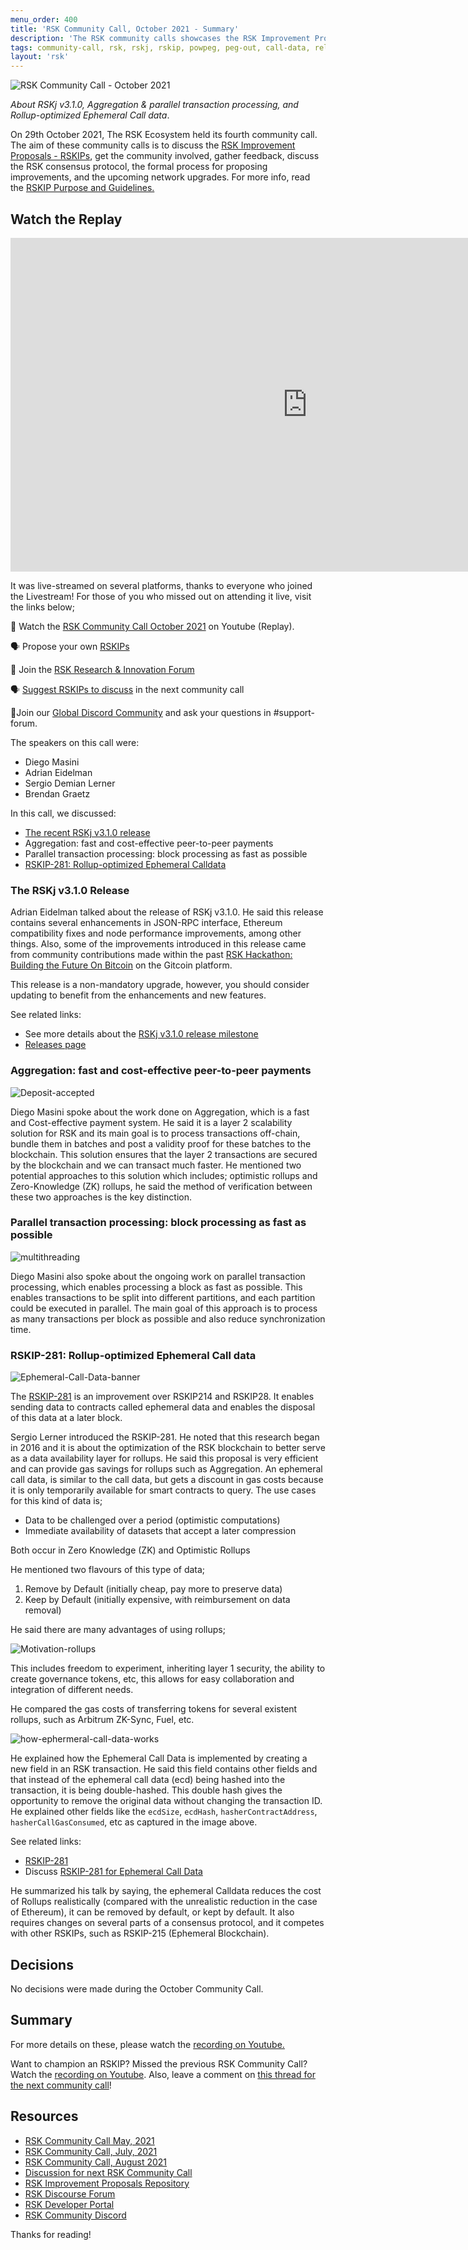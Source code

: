 ```yaml
---
menu_order: 400
title: 'RSK Community Call, October 2021 - Summary'
description: 'The RSK community calls showcases the RSK Improvement Proposals - RSKIPs, gather feedback from the community, layout processes for proposing improvements, and upcoming network upgrades'
tags: community-call, rsk, rskj, rskip, powpeg, peg-out, call-data, releases
layout: 'rsk'
---
```


![RSK Community Call - October 2021](/assets/img/community-calls/2021-10/community_call_banner.jpg)

_About RSKj v3.1.0, Aggregation & parallel transaction processing, and Rollup-optimized Ephemeral Call data_.

On 29th October 2021, The RSK Ecosystem held its fourth community call. The aim of these community calls is to discuss the [RSK Improvement Proposals - RSKIPs](https://github.com/rsksmart/RSKIPs), get the community involved, gather feedback, discuss the RSK consensus protocol, the formal process for proposing improvements, and the upcoming network upgrades. For more info, read the [RSKIP Purpose and Guidelines.](https://github.com/rsksmart/RSKIPs/blob/master/IPs/RSKIP0.md) 

## Watch the Replay

<div class="video-container">
  <iframe width="949" height="534" src="https://www.youtube.com/embed/mdCinpZ7Qcg" frameborder="0" allow="accelerometer; autoplay; encrypted-media; gyroscope; picture-in-picture" allowfullscreen></iframe>
</div>
  
It was live-streamed on several platforms, thanks to everyone who joined the Livestream! For those of you who missed out on attending it live, visit the links below;

🎥 Watch the [RSK Community Call October 2021](https://youtu.be/mdCinpZ7Qcg) on Youtube (Replay).

🗣️ Propose your own [RSKIPs](https://github.com/rsksmart/RSKIPs)

🔗 Join the [RSK Research & Innovation Forum](https://research.rsk.dev)

🗣️ [Suggest RSKIPs to discuss](https://research.rsk.dev/t/community-call-july-august-2021/204/2) in the next community call

🔗Join our [Global Discord Community](https://rootstock.io/discord) and ask your questions in #support-forum.

The speakers on this call were:

- Diego Masini
- Adrian Eidelman
- Sergio Demian Lerner
- Brendan Graetz

In this call, we discussed:
-  [The recent RSKj v3.1.0 release](https://github.com/rsksmart/rskj/releases/tag/IRIS-3.1.0)
- Aggregation: fast and cost-effective peer-to-peer payments
- Parallel transaction processing: block processing as fast as possible 
- [RSKIP-281: Rollup-optimized Ephemeral Calldata](https://github.com/rsksmart/RSKIPs/blob/master/IPs/RSKIP281.md)

    
### The RSKj v3.1.0 Release

Adrian Eidelman talked about the release of RSKj v3.1.0. He said this release contains several enhancements in JSON-RPC interface, Ethereum compatibility fixes and node performance improvements, among other things. Also, some of the improvements introduced in this release came from community contributions made within the past [RSK Hackathon: Building the Future On Bitcoin](https://gitcoin.co/hackathon/rsk-hack/) on the Gitcoin platform.

This release is a non-mandatory upgrade, however, you should consider updating to benefit from the enhancements and new features.

See related links:
- See more details about the [RSKj v3.1.0 release milestone](https://github.com/rsksmart/rskj/milestone/25) 
- [Releases page](https://github.com/rsksmart/rskj/releases/tag/IRIS-3.0.1)


### Aggregation: fast and cost-effective peer-to-peer payments

![Deposit-accepted](/assets/img/community-calls/2021-10/deposit-accepted.jpg)

Diego Masini spoke about the work done on Aggregation, which is a fast and Cost-effective payment system. He said it is a layer 2 scalability solution for RSK and its main goal is to process transactions off-chain, bundle them in batches and post a validity proof for these batches to the blockchain. This solution ensures that the layer 2 transactions are secured by the blockchain and we can transact much faster. He mentioned two potential approaches to this solution which includes; optimistic rollups and Zero-Knowledge (ZK) rollups, he said the method of verification between these two approaches is the key distinction.

### Parallel transaction processing: block processing as fast as possible

![multithreading](/assets/img/community-calls/2021-10/multithreading.jpg)

Diego Masini also spoke about the ongoing work on parallel transaction processing, which enables processing a block as fast as possible. This enables transactions to be split into different partitions, and each partition could be executed in parallel. The main goal of this approach is to process as many transactions per block as possible and also reduce synchronization time.

### RSKIP-281: Rollup-optimized Ephemeral Call data

![Ephemeral-Call-Data-banner](/assets/img/community-calls/2021-10/ephemeral-call-data-banner.jpg)

The [RSKIP-281](https://github.com/rsksmart/RSKIPs/blob/master/IPs/RSKIP281.md) is an improvement over RSKIP214 and RSKIP28. It enables sending data to contracts called ephemeral data and enables the disposal of this data at a later block.

Sergio Lerner introduced the RSKIP-281. He noted that this research began in 2016 and it is about the optimization of the RSK blockchain to better serve as a data availability layer for rollups. He said this proposal is very efficient and can provide gas savings for rollups such as Aggregation. An ephemeral call data, is similar to the call data, but gets a discount in gas costs because it is only temporarily available for smart contracts to query. The use cases for this kind of data is;

- Data to be challenged over a period (optimistic computations)
- Immediate availability of datasets that accept a later compression

Both occur in Zero Knowledge (ZK) and Optimistic Rollups

He mentioned two flavours of this type of data; 

1. Remove by Default (initially cheap, pay more to preserve data)
2. Keep by Default (initially expensive, with reimbursement on data removal)

He said there are many advantages of using rollups; 

![Motivation-rollups](/assets/img/community-calls/2021-10/motivation-rollups.jpg)

This includes freedom to experiment, inheriting layer 1 security, the ability to create governance tokens, etc, this allows for easy collaboration and integration of different needs. 

He compared the gas costs of transferring tokens for several existent rollups, such as Arbitrum ZK-Sync, Fuel, etc.

![how-ephermeral-call-data-works](/assets/img/community-calls/2021-10/ephemeral-call-data.jpg)

He explained how the Ephemeral Call Data is implemented by creating a new field in an RSK transaction. He said this field contains other fields and that instead of the ephemeral call data (ecd) being hashed into the transaction, it is being double-hashed. This double hash gives the opportunity to remove the original data without changing the transaction ID. He explained other fields like the `ecdSize`, `ecdHash`, `hasherContractAddress`, `hasherCallGasConsumed`, etc as captured in the image above.

See related links:
- [RSKIP-281](https://github.com/rsksmart/RSKIPs/blob/master/IPs/RSKIP281.md)
- Discuss [RSKIP-281 for Ephemeral Call Data](https://research.rsk.dev/t/ephemeral-calldata-rskip281/241)

He summarized his talk by saying, the ephemeral Calldata reduces the cost of Rollups realistically (compared with the unrealistic reduction in the case of Ethereum), it can be removed by default, or kept by default. It also requires changes on several parts of a consensus protocol, and it competes with other RSKIPs, such as RSKIP-215 (Ephemeral Blockchain).

## Decisions

No decisions were made during the October Community Call.

## Summary

For more details on these, please watch the [recording on Youtube.](https://youtu.be/mdCinpZ7Qcg)

Want to champion an RSKIP? Missed the previous RSK Community Call? Watch the [recording on Youtube](https://youtu.be/lZ0Y4VHvR4Q). Also, leave a comment on [this thread for the next community call](https://research.rsk.dev/t/community-call-november-december-2021/245)!

## Resources

-   [RSK Community Call May, 2021](https://youtu.be/Cl1NWsJrFmI)
-   [RSK Community Call, July, 2021](https://youtu.be/H15kZD15oSg)
-   [RSK Community Call, August 2021](https://youtu.be/lZ0Y4VHvR4Q)
-   [Discussion for next RSK Community Call](https://research.rsk.dev/t/community-call-november-december-2021/245)
-   [RSK Improvement Proposals Repository](https://github.com/rsksmart/RSKIPs) 
-   [RSK Discourse Forum](https://research.rsk.dev/)
-   [RSK Developer Portal](https://developers.rsk.co)  
-   [RSK Community Discord](https://rootstock.io/discord)
  
Thanks for reading!